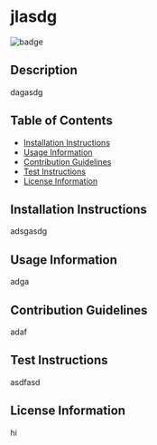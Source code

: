 # jlasdg

![badge](https://img.shields.io/badge/License-MIT_License-brightgreen)    
## Description
dagasdg

## Table of Contents
* [Installation Instructions](#installation-instructions)
* [Usage Information](#usage-information)
* [Contribution Guidelines](#contribution-guidelines)
* [Test Instructions](#test-instructions)
* [License Information](#license-information)

## Installation Instructions
adsgasdg

## Usage Information
adga

## Contribution Guidelines
adaf

## Test Instructions
asdfasd

## License Information
hi